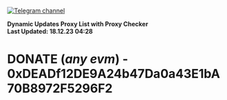 [![Telegram channel](https://img.shields.io/endpoint?url=https://runkit.io/damiankrawczyk/telegram-badge/branches/master?url=https://t.me/n4z4v0d)](https://t.me/n4z4v0d) 

**Dynamic Updates Proxy List with Proxy Checker**  
**Last Updated: 18.12.23 04:28**

# DONATE (_any evm_) - 0xDEADf12DE9A24b47Da0a43E1bA70B8972F5296F2
